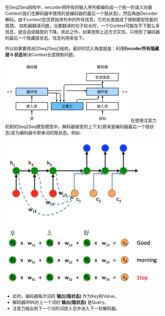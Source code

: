 在Seq2Seq结构中，encoder把所有的输入序列都编码成一个统一的语义向量Context(我们在解码器中使用的是编码器的最后一个隐状态)，然后再由Decoder解码。由于context包含原始序列中的所有信息，它的长度就成了限制模型性能的瓶颈。
如机器翻译问题，当要翻译的句子较长时，一个Context可能存不下那么多信息，就会造成精度的下降。除此之外，如果按照上述方式实现，只用到了编码器的最后一个隐藏层状态，信息利用率低下。

所以如果要改进[[Seq2Seq]]结构，最好的切入角度就是：利用**Encoder所有隐藏层 $h$ 状态**解决Context长度限制问题。


![[Pasted image 20231021173921.png|580]](../images/20231021173921.png)
在使用注意力机制的Seq2Seq模型模型中，解码器接受的上下文(原来是编码器最后一个隐状态)变为编码器中原单词的隐状态。例如:


![[Pasted image 20231021174234.png]](../images/20231021174234.png)
- 此时，编码器每次词的 **输出(隐状态)** 作为Key和Value。
- 解码器RNN对上一个词的 **输出(隐状态)** 是Query。
- 注意力输出和下一个词的词嵌入合并进入下一轮解码器。

